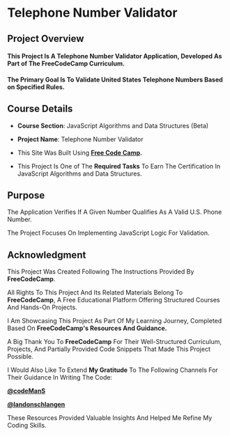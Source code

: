 # **Telephone Number Validator**

## **Project Overview**

#### This Project Is A **Telephone Number Validator Application**, Developed As Part of The FreeCodeCamp Curriculum. 

#### The Primary Goal Is To Validate United States Telephone Numbers Based on Specified Rules.

## **Course Details**

+ **Course Section**: JavaScript Algorithms and Data Structures (Beta)
  
+ **Project Name**: Telephone Number Validator
  
+ This Site Was Built Using **[Free Code Camp](https://www.freecodecamp.org/).**
  
+ This Project Is One of The **Required Tasks** To Earn The Certification In JavaScript Algorithms and Data Structures.

## **Purpose**

The Application Verifies If A Given Number Qualifies As A Valid U.S. Phone Number.

The Project Focuses On Implementing JavaScript Logic For Validation.

## **Acknowledgment**

This Project Was Created Following The Instructions Provided By **FreeCodeCamp**.

All Rights To This Project And Its Related Materials Belong To **FreeCodeCamp**, A Free Educational Platform Offering Structured Courses And Hands-On Projects.

I Am Showcasing This Project As Part Of My Learning Journey, Completed Based On **FreeCodeCamp's Resources And Guidance.**

A Big Thank You To **FreeCodeCamp** For Their Well-Structured Curriculum, Projects, And Partially Provided Code Snippets That Made This Project Possible.

I Would Also Like To Extend **My Gratitude** To The Following Channels For Their Guidance In Writing The Code:

**[@codeManS](https://www.youtube.com/@codeManS)**

**[@landonschlangen](https://www.youtube.com/@landonschlangen)**

These Resources Provided Valuable Insights And Helped Me Refine My Coding Skills.





